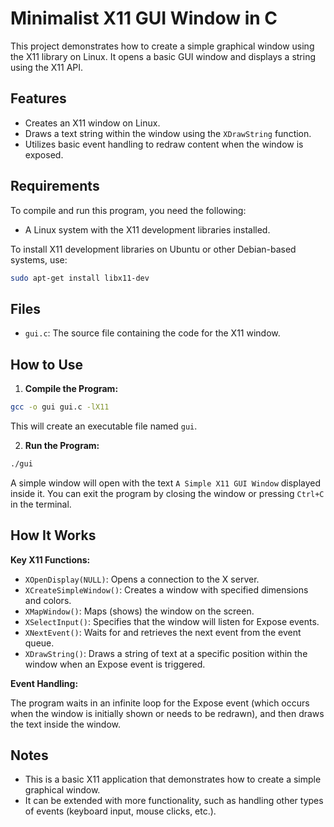 # Minimalist X11 GUI Window in C

This project demonstrates how to create a simple graphical window using the X11 library on Linux. It opens a basic GUI window and displays a string using the X11 API.


## Features

- Creates an X11 window on Linux.
- Draws a text string within the window using the `XDrawString` function.
- Utilizes basic event handling to redraw content when the window is exposed.

## Requirements

To compile and run this program, you need the following:

- A Linux system with the X11 development libraries installed.

To install X11 development libraries on Ubuntu or other Debian-based systems, use:

```bash
sudo apt-get install libx11-dev
```

## Files

- `gui.c`: The source file containing the code for the X11 window.


## How to Use

1. **Compile the Program:**

```bash
gcc -o gui gui.c -lX11
```
This will create an executable file named `gui`.

2. **Run the Program:**

```bash
./gui
```

A simple window will open with the text `A Simple X11 GUI Window` displayed inside it.
You can exit the program by closing the window or pressing `Ctrl+C` in the terminal.


## How It Works

**Key X11 Functions:**

- `XOpenDisplay(NULL)`: Opens a connection to the X server.
- `XCreateSimpleWindow()`: Creates a window with specified dimensions and colors.
- `XMapWindow()`: Maps (shows) the window on the screen.
- `XSelectInput()`: Specifies that the window will listen for Expose events.
- `XNextEvent()`: Waits for and retrieves the next event from the event queue.
- `XDrawString()`: Draws a string of text at a specific position within the window when an Expose event is triggered.

**Event Handling:**

The program waits in an infinite loop for the Expose event (which occurs when the window is initially shown or needs to be redrawn), and then draws the text inside the window.


## Notes

- This is a basic X11 application that demonstrates how to create a simple graphical window.
- It can be extended with more functionality, such as handling other types of events (keyboard input, mouse clicks, etc.).
